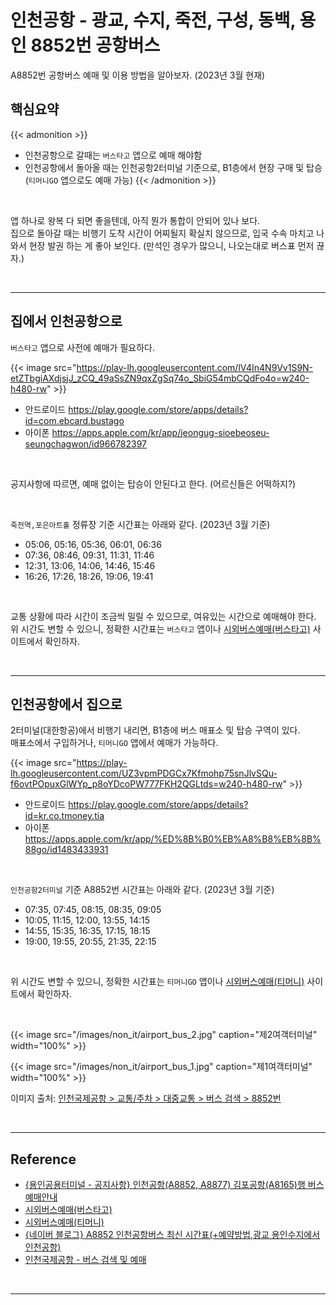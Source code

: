 # 인천공항 - 광교, 수지, 죽전, 구성, 동백, 용인 8852번 공항버스


A8852번 공항버스 예매 및 이용 방법을 알아보자. (2023년 3월 현재)

<!--more-->

## 핵심요약

{{< admonition >}}
- 인천공항으로 갈때는 `버스타고` 앱으로 예매 해야함
- 인천공항에서 돌아올 때는 인천공항2터미널 기준으로, B1층에서 현장 구매 및 탑승 (`티머니GO` 앱으로도 예매 가능)
{{< /admonition >}}

<br/>

앱 하나로 왕복 다 되면 좋을텐데, 아직 뭔가 통합이 안되어 있나 보다.  
집으로 돌아갈 때는 비행기 도착 시간이 어찌될지 확실치 않으므로, 입국 수속 마치고 나와서 현장 발권 하는 게 좋아 보인다. (만석인 경우가 많으니, 나오는대로 버스표 먼저 끊자.)

<br/>

---

## 집에서 인천공항으로 
`버스타고` 앱으로 사전에 예매가 필요하다.

{{< image src="https://play-lh.googleusercontent.com/lV4In4N9Vv1S9N-etZTbgiAXdjsjJ_zCQ_49aSsZN9qxZgSq74o_SbiG54mbCQdFo4o=w240-h480-rw" >}}

- 안드로이드 https://play.google.com/store/apps/details?id=com.ebcard.bustago
- 아이폰 https://apps.apple.com/kr/app/jeongug-sioebeoseu-seungchagwon/id966782397

<br/>

공지사항에 따르면, 예매 없이는 탑승이 안된다고 한다. (어르신들은 어떡하지?)

<br/>

`죽전역,포은아트홀` 정류장 기준 시간표는 아래와 같다. (2023년 3월 기준)  
- 05:06, 05:16, 05:36, 06:01, 06:36
- 07:36, 08:46, 09:31, 11:31, 11:46
- 12:31, 13:06, 14:06, 14:46, 15:46
- 16:26, 17:26, 18:26, 19:06, 19:41

<br/>

교통 상황에 따라 시간이 조금씩 밀릴 수 있으므로, 여유있는 시간으로 예매해야 한다.  
위 시간도 변할 수 있으니, 정확한 시간표는 `버스타고` 앱이나 [시외버스예매(버스타고)](https://www.bustago.or.kr/) 사이트에서 확인하자.

<br/>

---

## 인천공항에서 집으로
2터미널(대한항공)에서 비행기 내리면, B1층에 버스 매표소 및 탑승 구역이 있다.  
매표소에서 구입하거나, `티머니GO` 앱에서 예매가 가능하다.

{{< image src="https://play-lh.googleusercontent.com/UZ3vpmPDGCx7Kfmohp75snJlvSQu-f6ovtPOpuxGlWYp_p8oYDcoPW777FKH2QGLtds=w240-h480-rw" >}}

- 안드로이드 https://play.google.com/store/apps/details?id=kr.co.tmoney.tia
- 아이폰 https://apps.apple.com/kr/app/%ED%8B%B0%EB%A8%B8%EB%8B%88go/id1483433931

<br/>

`인천공항2터미널` 기준 A8852번 시간표는 아래와 같다. (2023년 3월 기준)  
- 07:35, 07:45, 08:15, 08:35, 09:05
- 10:05, 11:15, 12:00, 13:55, 14:15
- 14:55, 15:35, 16:35, 17:15, 18:15
- 19:00, 19:55, 20:55, 21:35, 22:15

<br/>

위 시간도 변할 수 있으니, 정확한 시간표는 `티머니GO` 앱이나 [시외버스예매(티머니)](https://txbus.t-money.co.kr/) 사이트에서 확인하자.

<br/>

{{< image src="/images/non_it/airport_bus_2.jpg" caption="제2여객터미널" width="100%" >}}

{{< image src="/images/non_it/airport_bus_1.jpg" caption="제1여객터미널" width="100%" >}}

이미지 출처: [인천국제공항 > 교통/주차 > 대중교통 > 버스 검색 > 8852번](https://www.airport.kr/ap/ko/tpt/busRouteList.do)

<br/>

---

## Reference
- [{용인공용터미널 - 공지사항} 인천공항(A8852, A8877) 김포공항(A8165)행 버스 예매안내](http://knyongintr.co.kr/article/%EA%B3%B5%EC%A7%80%EC%82%AC%ED%95%AD/1/342/)
- [시외버스예매(버스타고)](https://www.bustago.or.kr/)
- [시외버스예매(티머니)](https://txbus.t-money.co.kr/)
- [{네이버 블로그} A8852 인천공항버스 최신 시간표(+예약방법,광교 용인수지에서 인천공항)](https://blog.naver.com/artistkeni/222944782654)
- [인천국제공항 - 버스 검색 및 예매](https://www.airport.kr/ap/ko/tpt/busRouteList.do)

<br/>

---
